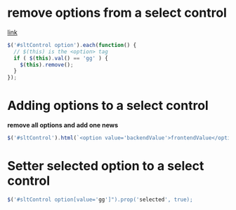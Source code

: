 # remove options from a select control
[link](https://stackoverflow.com/questions/1518216/jquery-remove-options-from-select?answertab=votes#tab-top)
```javascript
$('#sltControl option').each(function() {
  // $(this) is the <option> tag
  if ( $(this).val() == 'gg' ) {
    $(this).remove();
  }
});
```

# Adding options to a select control
**remove all options and add one news**
```javascript
$('#sltControl').html(`<option value='backendValue'>frontendValue</option>`)
```

# Setter selected option to a select control
```javascript
$('#sltControl option[value='gg']").prop('selected', true);
```
